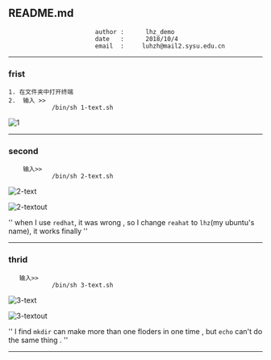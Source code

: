## README.md
                            author :      lhz_demo
                            date   :      2018/10/4
                            email  :     luhzh@mail2.sysu.edu.cn

----
### frist<br>
    1. 在文件夹中打开终端  
    2.  输入 >>
                /bin/sh 1-text.sh

![1](https://github.com/SYSU-AERO-SWIFT/tutorial_2018/tree/卢淮智/task_submit/lhz_demo/2_week/shell_exercise/1-text.jpg)
 
----
### second<br>
        输入>>
                /bin/sh 2-text.sh
![2-text](https://github.com/SYSU-AERO-SWIFT/tutorial_2018/tree/卢淮智/task_submit/lhz_demo/2_week/shell_exercise/2-text.jpg)

![2-textout](https://github.com/SYSU-AERO-SWIFT/tutorial_2018/tree/卢淮智/task_submit/lhz_demo/2_week/shell_exercise/2-textout.jpg)

''
when I use `redhat`, it was wrong , so I change `reahat` to `lhz`(my ubuntu's name), it works finally
''

-----
### thrid<br>
	   输入>>
                /bin/sh 3-text.sh

![3-text](https://github.com/SYSU-AERO-SWIFT/tutorial_2018/tree/卢淮智/task_submit/lhz_demo/2_week/shell_exercise/3-text.jpg)

![3-textout](https://github.com/SYSU-AERO-SWIFT/tutorial_2018/tree/卢淮智/task_submit/lhz_demo/2_week/shell_exercise/3-textout.jpg)

''
I find `mkdir` can make more than one floders in one time , but `echo` can't do the same thing .
''

---
